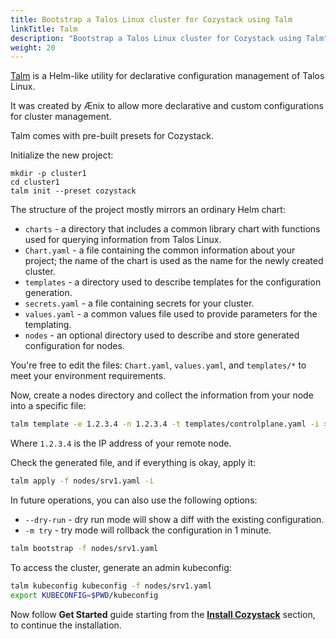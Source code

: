 ```yaml
---
title: Bootstrap a Talos Linux cluster for Cozystack using Talm
linkTitle: Talm
description: "Bootstrap a Talos Linux cluster for Cozystack using Talm"
weight: 20
---
```


[Talm](https://github.com/aenix-io/talm) is a Helm-like utility for declarative configuration management of Talos Linux.

It was created by Ænix to allow more declarative and custom configurations for cluster management.

Talm comes with pre-built presets for Cozystack.

Initialize the new project:

```
mkdir -p cluster1
cd cluster1
talm init --preset cozystack
```

The structure of the project mostly mirrors an ordinary Helm chart:

- `charts` - a directory that includes a common library chart with functions used for querying information from Talos Linux.
- `Chart.yaml` - a file containing the common information about your project; the name of the chart is used as the name for the newly created cluster.
- `templates` - a directory used to describe templates for the configuration generation.
- `secrets.yaml` - a file containing secrets for your cluster.
- `values.yaml` - a common values file used to provide parameters for the templating.
- `nodes` - an optional directory used to describe and store generated configuration for nodes.

You're free to edit the files: `Chart.yaml`, `values.yaml`, and `templates/*` to meet your environment requirements.

Now, create a nodes directory and collect the information from your node into a specific file:

```bash
talm template -e 1.2.3.4 -n 1.2.3.4 -t templates/controlplane.yaml -i > nodes/srv1.yaml
```

Where `1.2.3.4` is the IP address of your remote node.

Check the generated file, and if everything is okay, apply it:

```bash
talm apply -f nodes/srv1.yaml -i
```
In future operations, you can also use the following options:

- `--dry-run` - dry run mode will show a diff with the existing configuration.
- `-m try` - try mode will rollback the configuration in 1 minute.

```bash
talm bootstrap -f nodes/srv1.yaml
```

To access the cluster, generate an admin kubeconfig:

```bash
talm kubeconfig kubeconfig -f nodes/srv1.yaml
export KUBECONFIG=$PWD/kubeconfig
```

Now follow **Get Started** guide starting from the [**Install Cozystack**](/docs/get-started/#install-cozystack) section, to continue the installation.
